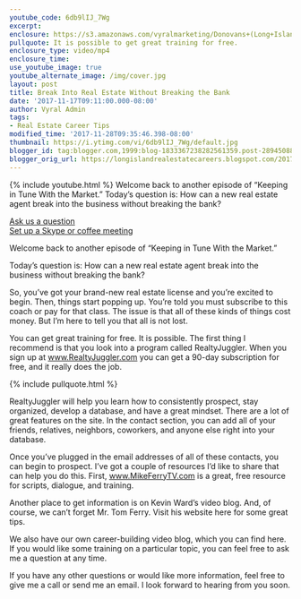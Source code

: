```yaml
---
youtube_code: 6db9lIJ_7Wg
excerpt:
enclosure: https://s3.amazonaws.com/vyralmarketing/Donovans+(Long+Island)/Videos/2017/November/Long+Island+Real+Estate+Agent-+Break+Into+Real+Estate+Without+Breaking+the+Bank.mp4
pullquote: It is possible to get great training for free.
enclosure_type: video/mp4
enclosure_time:
use_youtube_image: true
youtube_alternate_image: /img/cover.jpg
layout: post
title: Break Into Real Estate Without Breaking the Bank
date: '2017-11-17T09:11:00.000-08:00'
author: Vyral Admin
tags:
- Real Estate Career Tips
modified_time: '2017-11-28T09:35:46.398-08:00'
thumbnail: https://i.ytimg.com/vi/6db9lIJ_7Wg/default.jpg
blogger_id: tag:blogger.com,1999:blog-1833367238282561359.post-2894508892737077533
blogger_orig_url: https://longislandrealestatecareers.blogspot.com/2017/11/break-into-real-estate-without-breaking.html
---
```

{% include youtube.html %}
Welcome back to another episode of “Keeping in Tune With the Market.” Today’s question is: How can a new real estate agent break into the business without breaking the bank?

<div class="post-cta">
<a href="/contact/" target="_blank">Ask us a question</a><br>
<a href="/meeting/" target="_blank">Set up a Skype or coffee meeting</a>
</div>

Welcome back to another episode of “Keeping in Tune With the Market.”

Today’s question is: How can a new real estate agent break into the business without breaking the bank?

So, you’ve got your brand-new real estate license and you’re excited to begin. Then, things start popping up. You’re told you must subscribe to this coach or pay for that class. The issue is that all of these kinds of things cost money. But I’m here to tell you that all is not lost.

You can get great training for free. It is possible. The first thing I recommend is that you look into a program called RealtyJuggler. When you sign up at www.RealtyJuggler.com you can get a 90-day subscription for free, and it really does the job.

{% include pullquote.html %}

RealtyJuggler will help you learn how to consistently prospect, stay organized, develop a database, and have a great mindset. There are a lot of great features on the site. In the contact section, you can add all of your friends, relatives, neighbors, coworkers, and anyone else right into your database.

Once you’ve plugged in the email addresses of all of these contacts, you can begin to prospect. I’ve got a couple of resources I’d like to share that can help you do this. First, www.MikeFerryTV.com is a great, free resource for scripts, dialogue, and training.

Another place to get information is on Kevin Ward’s video blog. And, of course, we can’t forget Mr. Tom Ferry. Visit his website here for some great tips.

We also have our own career-building video blog, which you can find here. If you would like some training on a particular topic, you can feel free to ask me a question at any time.

If you have any other questions or would like more information, feel free to give me a call or send me an email. I look forward to hearing from you soon.
